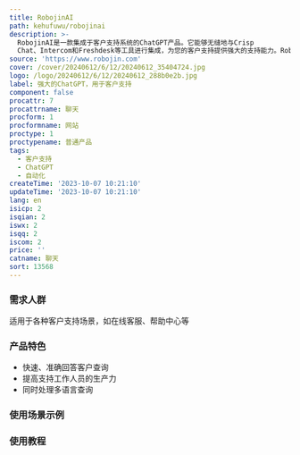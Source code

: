 ```yaml
---
title: RobojinAI
path: kehufuwu/robojinai
description: >-
  RobojinAI是一款集成于客户支持系统的ChatGPT产品。它能够无缝地与Crisp
  Chat、Intercom和Freshdesk等工具进行集成，为您的客户支持提供强大的支持能力。RobojinAI通过训练您的网站内容、知识库、PDF文档等来提供准确和快速的回答，提高支持工作人员的生产力。它还可以同时处理大量的查询，确保支持工作的高效性。RobojinAI支持多种语言，为全球提供包容和无障碍的客户服务。现在就创建您的Chatbot，提升您的客户支持能力吧！
source: 'https://www.robojin.com'
cover: /cover/20240612/6/12/20240612_35404724.jpg
logo: /logo/20240612/6/12/20240612_288b0e2b.jpg
label: 强大的ChatGPT，用于客户支持
component: false
procattr: 7
procattrname: 聊天
procform: 1
procformname: 网站
proctype: 1
proctypename: 普通产品
tags:
  - 客户支持
  - ChatGPT
  - 自动化
createTime: '2023-10-07 10:21:10'
updateTime: '2023-10-07 10:21:10'
lang: en
isicp: 2
isqian: 2
iswx: 2
isqq: 2
iscom: 2
price: ''
catname: 聊天
sort: 13568
---
```




### 需求人群
适用于各种客户支持场景，如在线客服、帮助中心等

### 产品特色
- 快速、准确回答客户查询
- 提高支持工作人员的生产力
- 同时处理多语言查询

### 使用场景示例


### 使用教程


  
